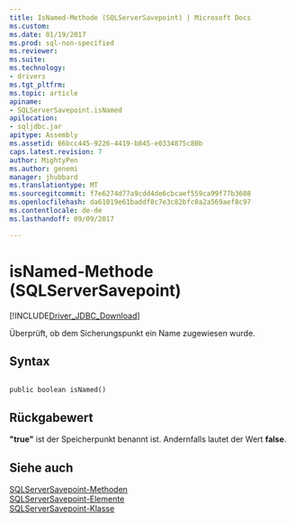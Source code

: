 ```yaml
---
title: IsNamed-Methode (SQLServerSavepoint) | Microsoft Docs
ms.custom: 
ms.date: 01/19/2017
ms.prod: sql-non-specified
ms.reviewer: 
ms.suite: 
ms.technology:
- drivers
ms.tgt_pltfrm: 
ms.topic: article
apiname:
- SQLServerSavepoint.isNamed
apilocation:
- sqljdbc.jar
apitype: Assembly
ms.assetid: 66bcc445-9226-4419-b845-e0334875c80b
caps.latest.revision: 7
author: MightyPen
ms.author: genemi
manager: jhubbard
ms.translationtype: MT
ms.sourcegitcommit: f7e6274d77a9cdd4de6cbcaef559ca99f77b3608
ms.openlocfilehash: da61019e61baddf8c7e3c82bfc0a2a569aef8c97
ms.contentlocale: de-de
ms.lasthandoff: 09/09/2017

---
```

# <a name="isnamed-method-sqlserversavepoint"></a>isNamed-Methode (SQLServerSavepoint)
[!INCLUDE[Driver_JDBC_Download](../../../includes/driver_jdbc_download.md)]

  Überprüft, ob dem Sicherungspunkt ein Name zugewiesen wurde.  
  
## <a name="syntax"></a>Syntax  
  
```  
  
public boolean isNamed()  
```  
  
## <a name="return-value"></a>Rückgabewert  
 **"true"** ist der Speicherpunkt benannt ist. Andernfalls lautet der Wert **false**.  
  
## <a name="see-also"></a>Siehe auch  
 [SQLServerSavepoint-Methoden](../../../connect/jdbc/reference/sqlserversavepoint-methods.md)   
 [SQLServerSavepoint-Elemente](../../../connect/jdbc/reference/sqlserversavepoint-members.md)   
 [SQLServerSavepoint-Klasse](../../../connect/jdbc/reference/sqlserversavepoint-class.md)  
  
  

